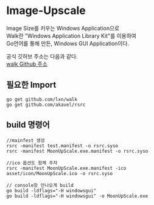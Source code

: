 Image-Upscale
===

Image Size를 키우는 Windows Application으로   
Walk란 "Windows Application Library Kit"를 이용하여    
Go언어를 통해 만든, Windows GUI Application이다.

공식 깃허브 주소는 다음과 같다.   
[walk Github 주소](https://github.com/lxn/walk)

## 필요한 Import
    go get github.com/lxn/walk
    go get github.com/akavel/rsrc

## build 명령어
    //mainfest 생성
    rsrc -manifest test.manifest -o rsrc.syso
    rsrc -manifest MoonUpScale.exe.manifest -o rsrc.syso

    //ico 옵션도 함께 주자
    rsrc -manifest MoonUpScale.exe.manifest -ico asset/icon/MoonUpScale.ico -o rsrc.syso

    // console창 안나오게 build 
    go build -ldflags="-H windowsgui"
    go build -ldflags="-H windowsgui" -o MoonUpScale.exe